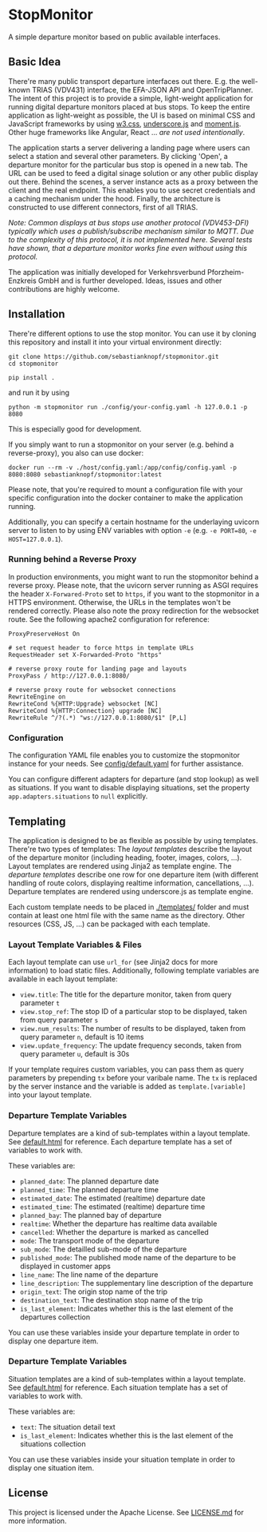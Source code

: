 # StopMonitor
A simple departure monitor based on public available interfaces.

## Basic Idea
There're many public transport departure interfaces out there. E.g. the well-known TRIAS (VDV431) interface, the EFA-JSON API and OpenTripPlanner. The intent of this project is to provide a simple, light-weight application for running
digital departure monitors placed at bus stops. To keep the entire application as light-weight as possible, the UI is based on minimal CSS and JavaScript frameworks by using [w3.css](https://www.w3schools.com/w3css/w3css_downloads.asp), [underscore.js](https://github.com/jashkenas/underscore) and [moment.js](https://github.com/moment/moment). Other huge frameworks like Angular, React ... *are not used intentionally*.

The application starts a server delivering a landing page where users can select a station and several other parameters. By clicking 'Open', a departure monitor for the particular bus stop is opened in a new tab. The URL can be used to feed a digital sinage solution or any other public display out there. Behind the scenes, a server instance acts as a proxy between the client and the real endpoint. This enables you to use secret credentials and a caching mechanism under the hood. Finally, the architecture is constructed to use different connectors, first of all TRIAS.

_Note: Common displays at bus stops use another protocol (VDV453-DFI) typically which uses a publish/subscribe mechanism similar to MQTT. Due to the complexity of this protocol, it is not implemented here. Several tests have shown, that a departure monitor works fine even without using this protocol._

The application was initially developed for Verkehrsverbund Pforzheim-Enzkreis GmbH and is further developed. Ideas, issues and other contributions are highly welcome.

## Installation
There're different options to use the stop monitor. You can use it by cloning this repository and install it into your virtual environment directly:
```
git clone https://github.com/sebastianknopf/stopmonitor.git
cd stopmonitor

pip install .
```
and run it by using
```
python -m stopmonitor run ./config/your-config.yaml -h 127.0.0.1 -p 8080
```
This is especially good for development. 

If you simply want to run a stopmonitor on your server (e.g. behind a reverse-proxy), you also can use docker:
```
docker run --rm -v ./host/config.yaml:/app/config/config.yaml -p 8080:8080 sebastianknopf/stopmonitor:latest
```
Please note, that you're required to mount a configuration file with your specific configuration into the docker container to make the application running. 

Additionally, you can specify a certain hostname for the underlaying uvicorn server to listen to by using ENV variables with option `-e` (e.g. `-e PORT=80`, `-e HOST=127.0.0.1`).

### Running behind a Reverse Proxy
In production environments, you might want to run the stopmonitor behind a reverse proxy. Please note, that the uvicorn server running as ASGI requires the header `X-Forwared-Proto` set to `https`, if you want to the stopmonitor in a HTTPS environment. Otherwise, the URLs in the templates won't be rendered correctly. Please also note the proxy redirection for the websocket route. See the following apache2 configuration for reference:

```
ProxyPreserveHost On

# set request header to force https in template URLs
RequestHeader set X-Forwarded-Proto "https"

# reverse proxy route for landing page and layouts
ProxyPass / http://127.0.0.1:8080/

# reverse proxy route for websocket connections
RewriteEngine on
RewriteCond %{HTTP:Upgrade} websocket [NC]
RewriteCond %{HTTP:Connection} upgrade [NC]
RewriteRule ^/?(.*) "ws://127.0.0.1:8080/$1" [P,L]
```

### Configuration
The configuration YAML file enables you to customize the stopmonitor instance for your needs. See [config/default.yaml](./config/default.yaml) for further assistance.

You can configure different adapters for departure (and stop lookup) as well as situations. If you want to disable displaying situations, set the property `app.adapters.situations` to `null` explicitly.

## Templating
The application is designed to be as flexible as possible by using templates. There're two types of templates: The *layout templates* describe the layout of the departure monitor (including heading, footer, images, colors, ...). Layout templates are rendered using Jinja2 as template engine. The *departure templates* describe one row for one departure item (with different handling of route colors, displaying realtime information, cancellations, ...). Departure templates are rendered using underscore.js as template engine.

Each custom template needs to be placed in [./templates/](./templates/) folder and must contain at least one html file with the same name as the directory. Other resources (CSS, JS, ...) can be packaged with each template.

### Layout Template Variables & Files
Each layout template can use `url_for` (see Jinja2 docs for more information) to load static files. Additionally, following template variables are available in each layout template:
- `view.title`: The title for the departure monitor, taken from query parameter `t`
- `view.stop_ref`: The stop ID of a particular stop to be displayed, taken from query parameter `s`
- `view.num_results`: The number of results to be displayed, taken from query parameter `n`, default is 10 items
- `view.update_frequency`: The update frequency seconds, taken from query parameter `u`, default is 30s

If your template requires custom variables, you can pass them as query parameters by prepending `tx` before your varibale name. The `tx` is replaced by the server instance and the variable is added as `template.[variable]` into your layout template.

### Departure Template Variables
Departure templates are a kind of sub-templates within a layout template. See [default.html](./templates/default/default.html) for reference. Each departure template has a set of variables to work with. 

These variables are:
- `planned_date`: The planned departure date
- `planned_time`: The planned departure time
- `estimated_date`: The estimated (realtime) departure date
- `estimated_time`: The estimated (realtime) departure time
- `planned_bay`: The planned bay of departure
- `realtime`: Whether the departure has realtime data available
- `cancelled`: Whether the departure is marked as cancelled
- `mode`: The transport mode of the departure
- `sub_mode`: The detailled sub-mode of the departure
- `published_mode`: The published mode name of the departure to be displayed in customer apps
- `line_name`: The line name of the departure
- `line_description`: The supplementary line description of the departure
- `origin_text`: The origin stop name of the trip
- `destination_text`: The destination stop name of the trip
- `is_last_element`: Indicates whether this is the last element of the departures collection

You can use these variables inside your departure template in order to display one departure item.

### Departure Template Variables
Situation templates are a kind of sub-templates within a layout template. See [default.html](./templates/default/default.html) for reference. Each situation template has a set of variables to work with.

These variables are:
- `text`: The situation detail text
- `is_last_element`: Indicates whether this is the last element of the situations collection

You can use these variables inside your situation template in order to display one situation item.

## License
This project is licensed under the Apache License. See [LICENSE.md](LICENSE.md) for more information.